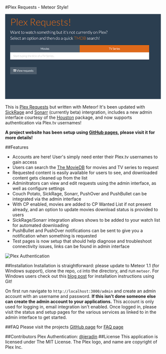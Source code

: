 #Plex Requests - Meteor Style!

![plexrequestshomepage](Screenshot03.png)

This is [Plex Requests](https://github.com/lokenx/plexrequests) but written with Meteor! It's been updated with [SickRage](https://github.com/SiCKRAGETV/SickRage) and [Sonarr](https://sonarr.tv/) (currently beta) intergration, includes a new admin interface courtesy of the [Houston](https://github.com/gterrono/houston) package, and now supports authentication via Plex.tv usernames!

**A project website has been setup using [GitHub pages](http://plexrequests.8bits.ca/), please visit it for more details!**

##Features
* Accounts are here! User's simply need enter their Plex.tv usernames to gain access
* Users can search the [The MovieDB](https://www.themoviedb.org/) for movies and TV series to request
* Requested content is easily available for users to see, and downloaded content gets cleaned up from the list
* Adminitrators can view and edit requests using the admin interface, as well as configure settings
* Couch Potato, SickRage, Sonarr, PushOver and PushBullet can be integrated via the admin interface
 * With CP enabled, movies are added to CP Wanted List if not present already, and an option to update movies download status is provided to users
 * SickRage/Sonarr integration allows shows to be added to your watch list for automated downloading
 * PushBullet and PushOver notifications can be sent to give you a notification when something is requested
* Test pages is now setup that should help diagnose and troubleshoot connectivity issues, links can be found in admin interface

![Plex Authentication](Screenshot10.png)

##Installation
Installation is straightforward: please update to Meteor 1.1 (for Windows support), clone the repo, `cd` into the directory, and run `meteor`. For Windows users check out this [blog post](http://8bits.ca/blog/installing-plexrequests-windows/) for installation instructions using Git!

On first run navigate to `http://localhost:3000/admin` and create an admin account with an username and password. **If this isn't done someone else can create the admin account to your applications.** This account is only used for logging in, email integration isn't enabled. Once logged in, please visit the status and setup pages for the various services as linked to in the admin interface to get started.

##FAQ
Please visit the projects [GitHub page](http://plexrequests.8bits.ca/) for [FAQ page](http://plexrequests.8bits.ca/faq)

##Contributors
Plex Authentication: [@jeradin](https://github.com/Jeradin)
##License
This application is licensed under The MIT License. The Plex logo, and name are copyright of Plex Inc.
